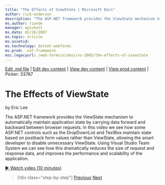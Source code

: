 ```yaml
---
title: "The Effects of ViewState | Microsoft Docs"
author: rick-anderson
description: "The ASP.NET framework provides the ViewState mechanism to automatically maintain application state by carrying data forward and backward between browser requ..."
ms.author: riande
manager: wpickett
ms.date: 02/26/2007
ms.topic: article
ms.assetid: 
ms.technology: dotnet-webforms
ms.prod: .net-framework
msc.legacyurl: /web-forms/videos/vs-2005/the-effects-of-viewstate
---
```

[Edit .md file](C:\Projects\msc\dev\Msc.Www\Web.ASP\App_Data\github\web-forms\videos\vs-2005\the-effects-of-viewstate.md) | [Edit dev content](http://www.aspdev.net/umbraco#/content/content/edit/26830) | [View dev content](http://docs.aspdev.net/tutorials/web-forms/videos/vs-2005/the-effects-of-viewstate.html) | [View prod content](http://www.asp.net/web-forms/videos/vs-2005/the-effects-of-viewstate) | Picker: 33787

The Effects of ViewState
====================
by Eric Lee

The ASP.NET framework provides the ViewState mechanism to automatically maintain application state by carrying data forward and backward between browser requests. In this video we see how some ASP.NET controls such as the DropDownList and TextBox maintain state based on postback form values rather than ViewState, allowing the smart developer to disable unnecessary ViewState. Using Visual Studio Team System we can see how this dramatically reduces the size of request and response data, and improves the performance and scalability of the application.

[&#9654; Watch video (10 minutes)](https://channel9.msdn.com/Blogs/ASP-NET-Site-Videos/the-effects-of-viewstate)

>[!div class="step-by-step"] [Previous](using-the-load-test-agent.md) [Next](how-do-i-integrate-defect-tracking-with-testing.md)